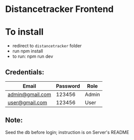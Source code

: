 # Distancetracker Frontend

# To install
- redirect to ```distancetracker``` folder 
- run npm install
- to run: npm run dev

## Credentials:
 
Email  | Password | Role
------ | -------- | -------
admin@gmail.com | 123456 | Admin
user@gmail.com  | 123456 | User

## Note:
Seed the db before login; instruction is on Server's README